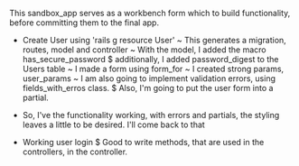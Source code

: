 This sandbox_app serves as a workbench form which to build functionality, before committing them to the final app.

* Create User using 'rails g resource User'
  ~ This generates a migration, routes, model and controller
  ~ With the model, I added the macro has_secure_password
    $ additionally, I added password_digest to the Users table
  ~ I made a form using form_for
  ~ I created strong params, user_params
  ~ I am also going to implement validation errors, using fields_with_erros class.
    $ Also, I'm going to put the user form into a partial.  
* So, I've the functionality working, with errors and partials, the styling leaves a little to be desired.  I'll come back to that

* Working user login
    $ Good to write methods, that are used in the controllers, in the controller.

